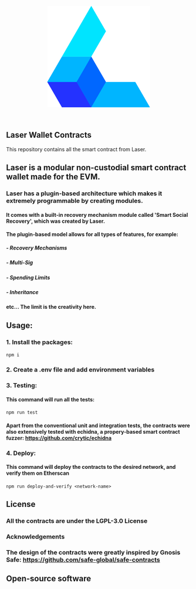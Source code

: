 <p align="center">
  <img src="https://github.com/laser-wallet/laser-wallet-contracts/blob/logo2/docs/Logomark.png" width=280>
</p>

<br>

## Laser Wallet Contracts


This repository contains all the smart contract from Laser. 


## Laser is a modular non-custodial smart contract wallet made for the EVM.

### Laser has a plugin-based architecture which makes it extremely programmable by creating modules. 

#### It comes with a built-in recovery mechanism module called 'Smart Social Recovery', which was created by Laser.

#### The plugin-based model allows for all types of features, for example: 

##### - Recovery Mechanisms
##### - Multi-Sig
##### - Spending Limits
##### - Inheritance

#### etc... The limit is the creativity here.



## Usage: 

### 1. Install the packages: 
```
npm i
```

### 2. Create a .env file and add environment variables


### 3. Testing: 

#### This command will run all the tests:
```
npm run test
```

#### Apart from the conventional unit and integration tests, the contracts were also extensively tested with echidna, a propery-based smart contract fuzzer: https://github.com/crytic/echidna


### 4. Deploy: 

#### This command will deploy the contracts to the desired network, and verify them on Etherscan
```
npm run deploy-and-verify <network-name>
```


## License

### All the contracts are under the LGPL-3.0 License

### Acknowledgements

### The design of the contracts were greatly inspired by Gnosis Safe: https://github.com/safe-global/safe-contracts

## Open-source software


